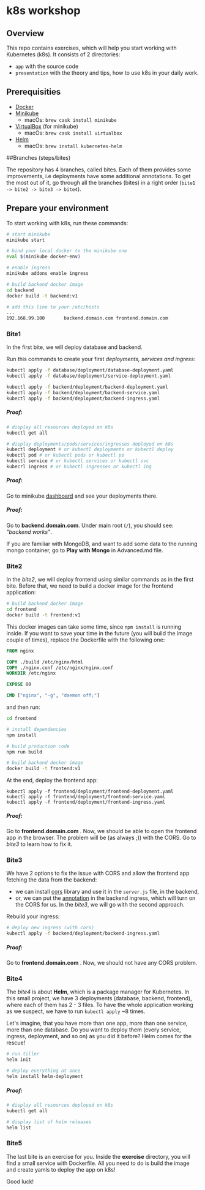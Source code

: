 # k8s workshop

## Overview

This repo contains exercises, which will help you start working with Kubernetes (k8s). It consists of 2 directories:

- `app` with the source code
- `presentation` with the theory and tips, how to use k8s in your daily work.



## Prerequisities

- [Docker](<https://docs.docker.com/>)
- [Minikube](<https://kubernetes.io/docs/tasks/tools/install-minikube/>)
  - macOs: `brew cask install minikube`
- [VirtualBox](<https://www.virtualbox.org/>) (for minikube)
  - macOs: `brew cask install virtualbox`
- [Helm](<https://helm.sh/docs/using_helm/#installing-helm>)
  - macOs: `brew install kubernetes-helm`



##Branches (steps/bites)

The repository has 4 branches, called bites. Each of them provides some improvements, i.e deployments have some additional annotations. To get the most out of it, go through all the branches (bites) in a right order (`bite1 -> bite2 -> bite3 -> bite4`).



## Prepare your environment

To start working with k8s, run these commands:

```bash
# start minikube
minikube start

# bind your local docker to the minikube one
eval $(minikube docker-env)

# enable ingress
minikube addons enable ingress

# build backend docker image
cd backend
docker build -t backend:v1

# add this line to your /etc/hosts
...
192.168.99.100       backend.domain.com frontend.domain.com

```



### Bite1

In the first bite, we will deploy database and backend. 

Run this commands to create your first _deployments, services and ingress_:

```bash
kubectl apply -f database/deployment/database-deployment.yaml
kubectl apply -f database/deployment/service-deployment.yaml

kubectl apply -f backend/deployment/backend-deployment.yaml
kubectl apply -f backend/deployment/backend-service.yaml
kubectl apply -f backend/deployment/backend-ingress.yaml
```



##### Proof:

```bash
# display all resources deployed on k8s
kubectl get all

# display deployments/pods/services/ingresses deployed on k8s
kubectl deployment # or kubectl deployments or kubectl deploy
kubectl pod # or kubectl pods or kubectl po
kubectl service # or kubectl services or kubectl svc
kubecrl ingress # or kubectl ingresses or kubectl ing
```



##### Proof:

Go to minikube [dashboard](<http://127.0.0.1:52686/api/v1/namespaces/kube-system/services/http:kubernetes-dashboard:/proxy/#!/overview?namespace=default>) and see your deployments there.



##### Proof:

Go to **backend.domain.com**. Under main root (`/`), you should see: _"backend works"_. 

If you are familiar with MongoDB, and want to add some data to the running mongo container, go to **Play with Mongo** in Advanced.md file.



### Bite2

In the _bite2_, we will deploy frontend using similar commands as in the first bite. Before that, we need to build a docker image for the frontend application:

```bash
# build backend docker image
cd frontend
docker build -t frontend:v1
```

This docker images can take some time, since `npm install` is running inside. If you want to save your time in the future (you will build the image couple of times), replace the Dockerfile with the following one: 

```dockerfile
FROM nginx

COPY ./build /etc/nginx/html
COPY ./nginx.conf /etc/nginx/nginx.conf
WORKDIR /etc/nginx

EXPOSE 80

CMD ["nginx", "-g", "daemon off;"]
```

and then run:

```bash
cd frontend

# install dependencies
npm install

# build production code
npm run build

# build backend docker image
docker build -t frontend:v1
```

At the end, deploy the frontend app:

```
kubectl apply -f frontend/deployment/frontend-deployment.yaml
kubectl apply -f frontend/deployment/frontend-service.yaml
kubectl apply -f frontend/deployment/frontend-ingress.yaml
```



##### Proof:

Go to **frontend.domain.com** . Now, we should be able to open the frontend app in the browser. The problem will be (as always ;)) with the CORS. Go to _bite3_ to learn how to fix it.



### Bite3

We have 2 options to fix the issue with CORS and allow the frontend app fetching the data from the backend:

- we can install [cors](<https://expressjs.com/en/resources/middleware/cors.html>) library and use it in the `server.js` file, in the backend,
- or, we can put the [annotation](<https://imti.co/kubernetes-ingress-nginx-cors/>) in the backend ingress, which will turn on the CORS for us. In the _bite3_, we will go with the second approach.

Rebuild your ingress:

```bash
# deploy new ingress (with cors)
kubectl apply -f backend/deployment/backend-ingress.yaml
```



##### Proof:

Go to **frontend.domain.com** . Now, we should not have any CORS problem. 



### Bite4

The _bite4_ is about **Helm**, which is a package manager for Kubernetes. In this small project, we have 3 deployments (database, backend, frontend), where each of them has 2 - 3 files. To have the whole application working as we suspect, we have to run `kubectl apply` ~8 times. 

Let's imagine, that you have more than one app, more than one service, more than one database. Do you want to deploy them (every service, ingress, deployment, and so on) as you did it before? Helm comes for the rescue!

```bash
# run tiller
helm init

# deploy everything at once 
helm install helm-deployment
```



##### Proof:

```bash
# display all resources deployed on k8s
kubectl get all

# display list of helm releases
helm list
```



### Bite5

The last bite is an exercise for you. Inside the **exercise** directory, you will find a small service with Dockerfile. All you need to do is build the image and create yamls to deploy the app on k8s! 

Good luck! 







